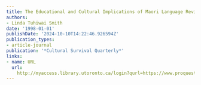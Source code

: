 ```yaml
---
title: The Educational and Cultural Implications of Maori Language Revitalization
authors:
- Linda Tuhiwai Smith
date: '1998-01-01'
publishDate: '2024-10-10T14:22:46.926594Z'
publication_types:
- article-journal
publication: '*Cultural Survival Quarterly*'
links:
- name: URL
  url: 
    http://myaccess.library.utoronto.ca/login?qurl=https://www.proquest.com/docview/62303669?accountid=14771&bdid=38382&_bd=NRRcnj0Fi5dXGuOJr%2Fi8MswhaAE%3D
---
```

